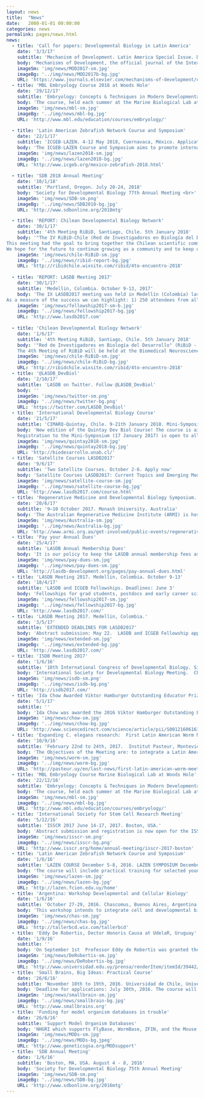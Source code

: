 ```yaml
---
layout: news
title:  "News"
date:   2000-01-01 00:00:00
categories: news
permalink: pages/news.html
news:
  - title: 'Call for papers: Developmental Biology in Latin America'
    date: '3/3/17'
    subtitle: 'Mechanism of Development. Latin America Special Issue. Deadline: March 31, 2018'
    body: 'Mechanisms of Development, the official journal of the International Society of Developmental Biologists (ISDB) is pleased to announce the preparation of Special Issues including studies from authors affiliated to regional founding societies. Submissions are encouraged from all members of the LASDB, participants of the 9th Meeting of the LASDB to be held in Medellin, Colombia, as well as any other interested authors and collaborators in Latin America.  Original and Review articles are accepted. All manuscripts will undergo peer-review to determine their suitability for publication.  EXTENDED DEADLINE: MARCH 31, 2018'
    imageSm: 'img/news/MOD2017-sm.jpg'
    imageBg: '../img/news/MOD2017b-bg.jpg'
    URL: 'https://www.journals.elsevier.com/mechanisms-of-development/call-for-papers/call-for-paper-developmental-biology-in-latin-america?utm_source=External&utm_medium=banner&utm_campaign=MOD_SI_LA_2018'
  - title: 'MBL Embryology Course 2018 at Woods Hole'
    date: '29/12/17'
    subtitle: 'Embryology: Concepts & Techniques in Modern Developmental Biology Course. June 8-21, 2018. Application: February 1, 2018'
    body: 'The course, held each summer at the Marine Biological Lab at Woods Hole, is an intensive six-week laboratory and lecture course for graduate students, postdoctoral fellows, and senior researchers who seek a broad view of the modern issues of developmental biology and the experimental approaches used to address these ongoing questions. Directors: Rich Schneider (University of California San Francisco) and David Sherwood (Duke University)'
    imageSm: 'img/news/mbl-sm.jpg'
    imageBg: '../img/news/mbl-bg.jpg'
    URL: 'http://www.mbl.edu/education/courses/embryology/'
    
  - title: 'Latin American Zebrafish Network Course and Symposium'
    date: '22/1/17'
    subtitle: 'ICGEB-LAZEN. 4-12 May 2018, Cuernavaca, México. Application: March 1, 2018'
    body: 'The ICGEB-LAZEN Course and Symposium aims to promote international collaboration and free sharing of resources and experience among research groups interested in using zebrafish as a research model. It is expected that participants will gain knowledge in state-of-the-art techniques in fish husbandry, gene editing, optogenetics, gene expression analysis and advanced visualization and behavioral studies that can be applied in their home country laboratories.'
    imageSm: 'img/news/lazen2018-sm.jpg'
    imageBg: '../img/news/lazen2018-bg.jpg'
    URL: 'http://www.icgeb.org/mexico-zebrafish-2018.html'
    
  - title: 'SDB 2018 Annual Meeting'
    date: '10/1/18'
    subtitle: 'Portland, Oregon. July 20-24, 2018'
    body: 'Society for Developmental Biology 77th Annual Meeting <br>'
    imageSm: 'img/news/SDB-sm.png'
    imageBg: '../img/news/SDB2018-bg.jpg'
    URL: 'http://www.sdbonline.org/2018mtg'

  - title: 'REPORT: Chilean Developmental Biology Network'
    date: '30/1/17'
    subtitle: '4th Meeting RiBiD, Santiago, Chile. 5th January 2018'
    body: '"The IV RiBiD-Chile (Red de Investigadores en Biología del Desarrollo) meeting was held at the School of Medicine of Universidad deChile last 5th January. Around a hundred of researchers met and attended 15 talks, including plenary lectures by Prof Roberto Mayor (UCL, UK) and Guillermo Lanuza (Instituto Leloir, Argentina).<br>
This meeting had the goal to bring together the Chilean scientific community working in developmental biology, stem cell biology, regeneration and ageing. But more important, it was the opportunity for undergraduate and graduate students to show their scientific work and get feedback from experienced scientists. We believe that during these meetings, new collaborations and opportunities will arise for our scientific community.<br>
We hope for the future to continue growing as a community and to keep organizing exciting meeting every summer.'
    imageSm: 'img/news/chile-RiBiD-sm.jpg'
    imageBg: '../img/news/ribid-report-bg.jpg'
    URL: 'http://ribidchile.wixsite.com/ribid/4to-encuentro-2018'  
    
  - title: 'REPORT: LASDB Meeting 2017'
    date: '30/1/17'
    subtitle: 'Medellin, Colombia. October 9-13, 2017'
    body: 'The IX LASDB2017 meeting was held in Medellín (Colombia) last October 2017. This was the first time Colombia, a megabiodiverse country at the core of the Americas, hosted the meeting. During five days a scientifically vibrant and diverse meeting was the platform to openly exchange ideas, consolidate common goals and promote collaboration among representatives from around 100 different research groups, many of them based in Latin America. The meeting for sure has served to inspire the current and following generations of Latin American Developmental Biologists. 
As a measure of the success we can highlight: 1) 250 attendees from all over the world, 2) the participation of 34 outstanding invited speakers, including Sir John Gurdon, Nobel Laureate in Physiology or Medicine 2012, as well as the presentation of 42 short talks and 82 posters, 3) the convening of two parallel satellite courses with 30 students from Latin America and abroad in "current topics and emerging models in developmental biology" and in "genomics and transcriptomics in non-model species". The next LASDB meeting will be held in Buenos Aires, Argentina, in 2019. Looking forward to meeting you there.'
    imageSm: 'img/news/fellowship2017-sm-b.jpg'
    imageBg: '../img/news/fellowship2017-bg.jpg'
    URL: 'http://www.lasdb2017.com'  
    
  - title: 'Chilean Developmental Biology Network'
    date: '1/6/17'
    subtitle: '4th Meeting RiBiD, Santiago, Chile. 5th January 2018'
    body: '"Red de Investigadores en Biología del Desarrollo" (RiBiD - Chile) is composed by researchers in the field of Developmental Biology, Stem Cells, Regeneration and Aging. The goal are to foster the scientific interaction in Chile, promote the participation of young researchers and students, and the collaboration between groups. <br>
    The 4th Meeting of RiBiD will be held at the Biomedical Neuroscience Institute at the Universidad de Chile in Santiago. Registration is open until December 8, 2017. More information is available in the webpage.'
    imageSm: 'img/news/chile-RiBiD-sm.jpg'
    imageBg: '../img/news/chile-RiBiD-bg.jpg'
    URL: 'http://ribidchile.wixsite.com/ribid/4to-encuentro-2018'  
  - title: '@LASDB_DevBiol'
    date: '2/10/17'
    subtitle: 'LASDB on Twitter. Follow @LASDB_DevBiol'
    body: '' 
    imageSm: 'img/news/twitter-sm.png'
    imageBg: '../img/news/twitter-bg.png'
    URL: 'https://twitter.com/LASDB_DevBiol'
  - title: 'International Developmental Biology Course'
    date: '21/5/17'
    subtitle: 'CIMARQ-Quintay, Chile. 9-21th January 2018. Mini-Symposium 17th January 2017.'
    body: 'New edition of the Quintay Dev Biol Course! The course is aimed for advanced graduate students and postdoctoral fellows who seek a broad view of the modern issues of Developmental Biology and consists of intensive laboratory work and lectures. Deadline: 31st August 2017. Travel fellowships will be available. The course is an official activity of LASDB, hosted by Universidad Andres Bello and co-organized by Universidad Andres Bello and the Centro Interdisciplinario de Neurosciences de Valparaiso, Universidad de Valparaiso. Website: http://biodesarrollo.unab.cl. Twitter: DevBioQuintay.  Facebook: DevBio Course Quintay.<br><br>
    Registration to the Mini-Symposium (17 January 2017) is open to all Chilean and Latin American developmental biologists (deadline December 12, 2017) at http://biodesarrollo.unab.cl/mini-symposium-registration' 
    imageSm: 'img/news/quintay2018-sm.jpg'
    imageBg: '../img/news/quintay2018-bg.jpg'
    URL: 'http://biodesarrollo.unab.cl/'
  - title: 'Satellite Courses LASDB2017'
    date: '9/6/17'
    subtitle: 'Two Satellite Courses. October 2-6. Apply now'
    body: 'Satellite Courses LASDB2017: Current Topics and Emerging Models in Developmental Biology and Comparative Genomics and Transcriptomics in non-model species. Universidad de Antioquia, Medellin, Colombia. Application deadline is July 30' 
    imageSm: 'img/news/satellite-course-sm.jpg'
    imageBg: '../img/news/satellite-course-bg.jpg'
    URL: 'http://www.lasdb2017.com/course.html'
  - title: 'Regenerative Medicine and Developmental Biology Symposium. Australia, Brazil, Chile'
    date: '20/6/17'
    subtitle: '9–10 October 2017. Monash University. Australia'
    body: 'The Australian Regenerative Medicine Institute (ARMI) is hosting the first of three symposia on Regenerative Medicine and Developmental Biology. Over two days, key researchers from Australia, Chile and Brazil will meet at Monash University to: share scientific expertise, strengthen existing academic and institutional relationships access local and international networks of excellence, and promote global mobility of the next generation of scientific leaders.' 
    imageSm: 'img/news/Australia-sm.jpg'
    imageBg: '../img/news/Australia-bg.jpg'
    URL: 'http://www.armi.org.au/get-involved/public-events/regenerative-medicine-and-developmental-biology-symposium-series-abc'
  - title: 'Pay your Annual Dues'
    date: '25/4/17'
    subtitle: 'LASDB Annual Membership Dues'
    body: 'It is our policy to keep the LASDB annual membership fees as low as possible. Nevertheless, the budget of the Society depends mostly on the timely payment of these fees. We have set up a Paypal account so you can pay with credit card. To make the payment please use the link shown below' 
    imageSm: 'img/news/pay-dues-sm.jpg'
    imageBg: '../img/news/pay-dues-sm.jpg'
    URL: 'http://lasdb-development.org/pages/pay-annual-dues.html'
  - title: 'LASDB Meeting 2017. Medellin, Colombia. October 9-13'
    date: '18/4/17'
    subtitle: 'LASDB and ICGEB Fellowships. Deadlines: June 3'
    body: 'Fellowships for grad students, postdocs and early career scientists sponsored by the International Centre for Genetic Engineering and Biotechnology (ICGEB) and LASDB/SDB. Please see that ICGEB and LASDB/SDB fellowships are two separate application forms! Abstract submission is May 22. Check Lasdb2017 Meeting wesite' 
    imageSm: 'img/news/fellowship2017-sm.jpg'
    imageBg: '../img/news/fellowship2017-bg.jpg'
    URL: 'http://www.lasdb2017.com/'
  - title: 'LASDB Meeting 2017. Medellin, Colombia.'
    date: '3/5/17'
    subtitle: 'EXTENDED DEADLINES FOR LASDB2017'
    body: 'Abstract submission: May 22.  LASDB and ICGEB Fellowship applications: June 3. Early registration: July 31. Please visit the meeting webpage.' 
    imageSm: 'img/news/extended-sm.jpg'
    imageBg: '../img/news/extended-bg.jpg'
    URL: 'http://www.lasdb2017.com/'
  - title: 'ISDB Meeting 2017'
    date: '1/6/16'
    subtitle: '18th International Congress of Developmental Biology. Singapore. 18 - 22 June 2017'
    body: 'International Society for Developmental Biology Meeting.  Check the updated list of confirmed speakers. Abstract submission is open until February 10th. LASDB members should apply ISDB members fee' 
    imageSm: 'img/news/isdb-sm.png'
    imageBg: '../img/news/isdb-bg.png'
    URL: 'http://isdb2017.com/'
  - title: 'Ida Chow Awarded Viktor Hamburger Outstanding Educator Prize'
    date: '5/1/17'
    subtitle: ''
    body: 'Ida Chow was awarded the 2016 Viktor Hamburger Outstanding Educator Prize by the Society for Developmental Biology (SDB, USA) for her remarkable contribution to science education. As an SDB Executive Officer, Ida made for many years, cardinal contributions to the Latin American Society for Developmental Biology (LASDB), participating actively in the organization of several highly successful developmental biology courses that preceded the LASDB meetings of 2005 in Brazil, 2008 in Argentina, 2010 in Chile, and 2012 Uruguay. Congratulations Ida!!! and thanks for your continuous support to Latin American Science!!' 
    imageSm: 'img/news/chow-sm.jpg'
    imageBg: '../img/news/chow-bg.jpg'
    URL: 'http://www.sciencedirect.com/science/article/pii/S0012160616308363'
  - title: 'Expanding C. elegans research:  First Latin American Worm Meeting'
    date: '10/9/16'
    subtitle: 'February 22nd to 24th, 2017.  Institut Pasteur, Montevideo, Uruguay.'
    body: 'The Objectives of the Meeting are: to integrate a Latin American Worm Community, to provide an integrated and updated view on C.elegans research, to encourage discussion and foster collaborations among our labs, to provide knowledge on cutting edge methodologies and technologies for worm research. Check meeting webpage for confirmed speakers and important deadlines. ICGEB grants are available for students/young researchers'
    imageSm: 'img/news/worm-sm.jpg'
    imageBg: '../img/news/worm-bg.jpg'
    URL: 'http://pasteur.uy/en/last-news/first-latin-american-worm-meeting'
  - title: 'MBL Embryology Course Marine Biological Lab at Woods Hole'
    date: '22/12/16'
    subtitle: 'Embryology: Concepts & Techniques in Modern Developmental Biology Course. June 14-17, 2017. Application: February 1, 2017'
    body: 'The course, held each summer at the Marine Biological Lab at Woods Hole, is an intensive six-week laboratory and lecture course for graduate students, postdoctoral fellows, and senior researchers who seek a broad view of the modern issues of developmental biology and the experimental approaches used to address these ongoing questions. Directors: Rich Schneider (University of California San Francisco) and David Sherwood (Duke University)'
    imageSm: 'img/news/mbl-sm.jpg'
    imageBg: '../img/news/mbl-bg.jpg'
    URL: 'http://www.mbl.edu/education/courses/embryology/'
  - title: 'International Society for Stem Cell Research Meeting'
    date: '5/12/16'
    subtitle: 'ISSCR 2017 June 14-17, 2017. Boston, USA.'
    body: 'Abstract submission and registration is now open for the ISSCR 2017 annual meeting in Boston, 14-17 June. Nearly 4,000 stem cell researchers from around the world will come together to share breakthrough discoveries in stem cell science and regenerative medicine. As a researcher, you are invited to share your science at the meeting by submitting an abstract. Connect with leaders and peers in the field, and engage with the cutting-edge science and technology that is transforming human health'
    imageSm: 'img/news/isscr-sm.png'
    imageBg: '../img/news/isscr-bg.png'
    URL: 'http://www.isscr.org/home/annual-meeting/isscr-2017-boston'
  - title: 'Latin American Zebrafish Network Course and Symposium'
    date: '1/6/16'
    subtitle: 'LAZEN COURSE December 5-8, 2016. LAZEN SYMPOSIUM December 9-10, 2016. Porto Alegre, Brazil.'
    body: 'The course will include practical training for selected young investigators based on the potential application of the new learned skills. The International Symposium will be open to undergraduate and graduate students, professionals and investigators of all fields. The program includes lectures and round-tables to foster interaction and practical discussions on the use of zebrafish in several fields. Deadline, Abstract Submission: September 30. Applications to the Course should received by October 15th. More information and updates: Webpage:   http://lazen.fcien.edu.uy/home . Webpage Symposium:  http://eventos.pucrs.br/zebrafish2016/ . Facebook:   https://www.facebook.com/lazen2016'
    imageSm: 'img/news/lazen-sm.jpg'
    imageBg: '../img/news/lazen-bg.jpg'
    URL: 'http://lazen.fcien.edu.uy/home'
  - title: 'Argentina: Workshop Developmental and Cellular Biology'
    date: '1/6/16'
    subtitle: 'October 27-29, 2016. Chascomus, Buenos Aires, Argentina'
    body: 'This workshop intends to integrate cell and developmental biologists working in Argentina and beyond.  One of its goals is to provide an informal and dynamic environment for discussions and presentations of students, post-docs, young and established researchers. Fellowships will be available. Deadline: September 30.   Facebook:  https://www.facebook.com/groups/652849584757962/'
    imageSm: 'img/news/chas-sm.jpg'
    imageBg: '../img/news/chas-bg.jpg'
    URL: 'http://tallerbcd.wix.com/tallerbcd'
  - title: 'Eddy De Robertis, Doctor Honoris Causa at UdelaR, Uruguay'
    date: '1/9/16'
    subtitle: ''
    body: 'On September 1st  Professor Eddy de Robertis was granted the Doctor Honoris Causa degree by the Universidad de la República in Montevideo, Uruguay, for his  outstanding role in the development of Medical Sciences in Uruguay and his scientific contributions with worldwide impact to universal knowledge.  Eddy de Robertis is Distinguished Professor and Norman F. Sprague Chair of Molecular Oncology at the Department of Biological Chemistry, University of California, Los Angeles (UCLA), and Investigator of the Howard Hughes Medical Institute. He devoted his professional life to investigate the molecular mechanisms of embryonic development, has been one of the main mentors of the LASDB when the Society was created in 2003, and currently he is a very active member of the External Board of our Society. Congratulations Eddy!!'
    imageSm: 'img/news/DeRobertis-sm.jpg'
    imageBg: '../img/news/DeRobertis-bg.jpg'
    URL: 'http://www.universidad.edu.uy/prensa/renderItem/itemId/39442/refererPageId/12'
  - title: 'Small Brains, Big Ideas: Practical Course'
    date: '26/6/16'
    subtitle: 'November 10th to 19th, 2016. Universidad de Chile, Universidad de Valparaiso'
    body: 'Deadline for applications: July 30th, 2016. The course will consist of lectures and hands-on laboratory exercises that will expose Latin­American students and junior Faculty to the use of invertebrates model systems in modern neuroscience and biomedical research.'
    imageSm: 'img/news/smallbrain-sm.jpg'
    imageBg: '../img/news/smallbrain-bg.jpg'
    URL: 'http://www.smallbrains.org'
  - title: 'Funding for model organism databases in trouble'
    date: '26/6/16'
    subtitle: 'Support Model Organism Databases'
    body: 'NHGRI which supports FlyBase, WormBase, ZFIN, and the Mouse Genome Database has proposed a change in their funding approach. We encourage you to read the letter and show your support by signing it.'
    imageSm: 'img/news/MODs-sm.jpg'
    imageBg: '../img/news/MODs-bg.jpeg'
    URL: 'http://www.genetics­gsa.org/MODsupport'
  - title: 'SDB Annual Meeting'
    date: '1/6/16'
    subtitle: 'Boston, MA, USA. August 4 - 8, 2016'
    body: 'Society for Developmental Biology 75th Annual Meeting'
    imageSm: 'img/news/SDB-sm.png'
    imageBg: '../img/news/SDB-bg.jpg'
    URL: 'http://www.sdbonline.org/2016mtg'
---
```

